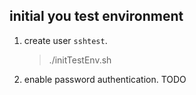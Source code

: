 ## initial you test environment

1. create user `sshtest`.

	> ./initTestEnv.sh

1. enable password authentication. TODO
